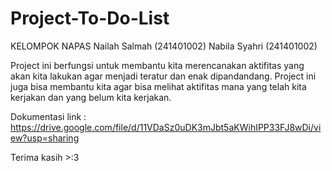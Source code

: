 # Project-To-Do-List
KELOMPOK NAPAS
Nailah Salmah (241401002)
Nabila Syahri (241401002)

Project ini berfungsi untuk membantu kita merencanakan aktifitas yang akan kita lakukan agar menjadi teratur dan enak dipandandang. Project ini juga bisa membantu kita agar bisa melihat aktifitas mana yang telah kita kerjakan dan yang belum kita kerjakan. 

Dokumentasi link : 
https://drive.google.com/file/d/11VDaSz0uDK3mJbt5aKWihIPP33FJ8wDi/view?usp=sharing

Terima kasih >:3
